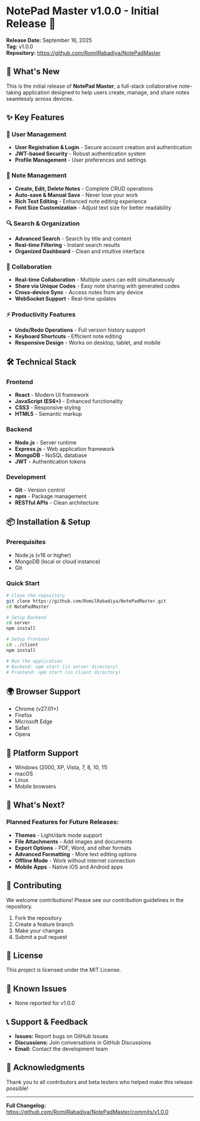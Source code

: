 # NotePad Master v1.0.0 - Initial Release 🎉

**Release Date:** September 16, 2025  
**Tag:** v1.0.0  
**Repository:** https://github.com/RomilRabadiya/NotePadMaster

## 🌟 What's New

This is the initial release of **NotePad Master**, a full-stack collaborative note-taking application designed to help users create, manage, and share notes seamlessly across devices.

## ✨ Key Features

### 🔐 User Management
- **User Registration & Login** - Secure account creation and authentication
- **JWT-based Security** - Robust authentication system
- **Profile Management** - User preferences and settings

### 📝 Note Management
- **Create, Edit, Delete Notes** - Complete CRUD operations
- **Auto-save & Manual Save** - Never lose your work
- **Rich Text Editing** - Enhanced note editing experience
- **Font Size Customization** - Adjust text size for better readability

### 🔍 Search & Organization
- **Advanced Search** - Search by title and content
- **Real-time Filtering** - Instant search results
- **Organized Dashboard** - Clean and intuitive interface

### 👥 Collaboration
- **Real-time Collaboration** - Multiple users can edit simultaneously
- **Share via Unique Codes** - Easy note sharing with generated codes
- **Cross-device Sync** - Access notes from any device
- **WebSocket Support** - Real-time updates

### ⚡ Productivity Features
- **Undo/Redo Operations** - Full version history support
- **Keyboard Shortcuts** - Efficient note editing
- **Responsive Design** - Works on desktop, tablet, and mobile

## 🛠️ Technical Stack

### Frontend
- **React** - Modern UI framework
- **JavaScript (ES6+)** - Enhanced functionality
- **CSS3** - Responsive styling
- **HTML5** - Semantic markup

### Backend
- **Node.js** - Server runtime
- **Express.js** - Web application framework
- **MongoDB** - NoSQL database
- **JWT** - Authentication tokens

### Development
- **Git** - Version control
- **npm** - Package management
- **RESTful APIs** - Clean architecture

## 📦 Installation & Setup

### Prerequisites
- Node.js (v16 or higher)
- MongoDB (local or cloud instance)
- Git

### Quick Start
```bash
# Clone the repository
git clone https://github.com/RomilRabadiya/NotePadMaster.git
cd NotePadMaster

# Setup Backend
cd server
npm install

# Setup Frontend
cd ../client
npm install

# Run the application
# Backend: npm start (in server directory)
# Frontend: npm start (in client directory)
```

## 🌍 Browser Support
- Chrome (v27.01+)
- Firefox
- Microsoft Edge
- Safari
- Opera

## 📱 Platform Support
- Windows (2000, XP, Vista, 7, 8, 10, 11)
- macOS
- Linux
- Mobile browsers

## 🚀 What's Next?

### Planned Features for Future Releases:
- **Themes** - Light/dark mode support
- **File Attachments** - Add images and documents
- **Export Options** - PDF, Word, and other formats
- **Advanced Formatting** - More text editing options
- **Offline Mode** - Work without internet connection
- **Mobile Apps** - Native iOS and Android apps

## 🤝 Contributing

We welcome contributions! Please see our contribution guidelines in the repository.

1. Fork the repository
2. Create a feature branch
3. Make your changes
4. Submit a pull request

## 📄 License

This project is licensed under the MIT License.

## 🐛 Known Issues

- None reported for v1.0.0

## 📞 Support & Feedback

- **Issues:** Report bugs on GitHub Issues
- **Discussions:** Join conversations in GitHub Discussions
- **Email:** Contact the development team

## 🙏 Acknowledgments

Thank you to all contributors and beta testers who helped make this release possible!

---

**Full Changelog:** https://github.com/RomilRabadiya/NotePadMaster/commits/v1.0.0
